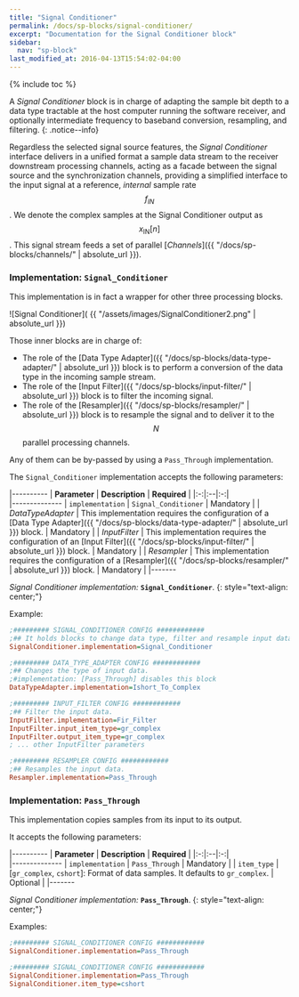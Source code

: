 ```yaml
---
title: "Signal Conditioner"
permalink: /docs/sp-blocks/signal-conditioner/
excerpt: "Documentation for the Signal Conditioner block"
sidebar:
  nav: "sp-block"
last_modified_at: 2016-04-13T15:54:02-04:00
---
```


{% include toc %}


A _Signal Conditioner_ block is in charge of adapting the sample bit depth to a data type tractable at the host computer running the software receiver, and optionally intermediate frequency to baseband conversion, resampling, and filtering.
{: .notice--info}

Regardless the selected signal source features, the _Signal Conditioner_ interface delivers in a unified format a sample data stream to the receiver downstream processing channels, acting as a facade between the signal source and the synchronization channels, providing a simplified interface to the input signal at a reference, _internal_ sample rate $$ f_{IN} $$. We denote the complex samples at the Signal Conditioner output as $$ x_{\text{IN}}[n] $$. This signal stream feeds a set of parallel [_Channels_]({{ "/docs/sp-blocks/channels/" | absolute_url }}).


### Implementation: `Signal_Conditioner`

This implementation is in fact a wrapper for other three processing blocks.

<a name="signal-conditioner"></a>

![Signal Conditioner]( {{ "/assets/images/SignalConditioner2.png" | absolute_url }})

Those inner blocks are in charge of:

* The role of the [Data Type Adapter]({{ "/docs/sp-blocks/data-type-adapter/" | absolute_url }}) block is to perform a conversion of the data type in the incoming sample stream.
* The role of the [Input Filter]({{ "/docs/sp-blocks/input-filter/" | absolute_url }}) block is to filter the incoming signal.
* The role of the [Resampler]({{ "/docs/sp-blocks/resampler/" | absolute_url }}) block is to resample the signal and to deliver it to the $$ N $$ parallel processing channels.

Any of them can be by-passed by using a `Pass_Through` implementation.

The `Signal_Conditioner` implementation accepts the following parameters:

|----------
|  **Parameter**  |  **Description** | **Required** |
|:-:|:--|:-:|    
|--------------
| `implementation` | `Signal_Conditioner` | Mandatory |
| _DataTypeAdapter_ | This implementation requires the configuration of a [Data Type Adapter]({{ "/docs/sp-blocks/data-type-adapter/" | absolute_url }}) block. | Mandatory |
| _InputFilter_ | This implementation requires the configuration of an [Input Filter]({{ "/docs/sp-blocks/input-filter/" | absolute_url }}) block. | Mandatory |
| _Resampler_ | This implementation requires the configuration of a [Resampler]({{ "/docs/sp-blocks/resampler/" | absolute_url }}) block. | Mandatory |
|-------

  _Signal Conditioner implementation:_ **`Signal_Conditioner`**.
  {: style="text-align: center;"}

Example:

```ini
;######### SIGNAL_CONDITIONER CONFIG ############
;## It holds blocks to change data type, filter and resample input data.
SignalConditioner.implementation=Signal_Conditioner

;######### DATA_TYPE_ADAPTER CONFIG ############
;## Changes the type of input data.
;#implementation: [Pass_Through] disables this block
DataTypeAdapter.implementation=Ishort_To_Complex

;######### INPUT_FILTER CONFIG ############
;## Filter the input data.
InputFilter.implementation=Fir_Filter
InputFilter.input_item_type=gr_complex
InputFilter.output_item_type=gr_complex
; ... other InputFilter parameters

;######### RESAMPLER CONFIG ############
;## Resamples the input data.
Resampler.implementation=Pass_Through
```

### Implementation: `Pass_Through`

This implementation copies samples from its input to its output.

It accepts the following parameters:

|----------
|  **Parameter**  |  **Description** | **Required** |
|:-:|:--|:-:|    
|--------------
| `implementation` | `Pass_Through` | Mandatory |
| `item_type` |  [`gr_complex`, `cshort`]: Format of data samples. It defaults to `gr_complex`. | Optional |
|-------

  _Signal Conditioner implementation:_ **`Pass_Through`**.
  {: style="text-align: center;"}

Examples:

```ini
;######### SIGNAL_CONDITIONER CONFIG ############
SignalConditioner.implementation=Pass_Through
```

```ini
;######### SIGNAL_CONDITIONER CONFIG ############
SignalConditioner.implementation=Pass_Through
SignalConditioner.item_type=cshort
```
